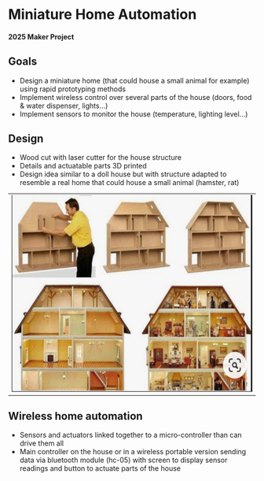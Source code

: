 # Miniature Home Automation
#### 2025 Maker Project

## Goals
* Design a miniature home (that could house a small animal for example) using rapid prototyping methods
* Implement wireless control over several parts of the house (doors, food & water dispenser, lights...)
* Implement sensors to monitor the house (temperature, lighting level...)

## Design 
* Wood cut with laser cutter for the house structure
* Details and actuatable parts 3D printed
* Design idea similar to a doll house but with structure adapted to resemble a real home that could house a small animal (hamster, rat)
<table>
  <tr>
    <td><img src="Design Inspirations/screen.png" alt="Doll house screen" width="500" height="400"></td>
  </tr>
</table>

## Wireless home automation
* Sensors and actuators linked together to a micro-controller than can drive them all
* Main controller on the house or in a wireless portable version sending data via bluetooth module (hc-05) with screen to display sensor readings and button to actuate parts of the house
